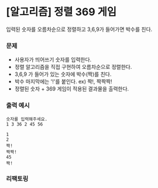 # [알고리즘] 정렬 369 게임
입력된 숫자를 오름차순으로 정렬하고 3,6,9가 들어가면 박수를 친다.

### 문제
- 사용자가 띄어쓰기 숫자를 입력한다.
- 정렬 알고리즘을 직접 구현하여 오름차순으로 정렬한다.
- 3,6,9 가 들어가 있는 숫자에 박수(짝)를 친다.
- 박수 마지막에는 '!'를 붙인다. ex) 짝!, 짝짝짝!
- 정렬된 숫자 + 369 게임이 적용된 결과물을 출력한다. 

### 출력 예시
```text
숫자를 입력해주세요.
1 3 36 2 45 56

1
2
짝!
짝짝!
45
짝!
```

### 리팩토링